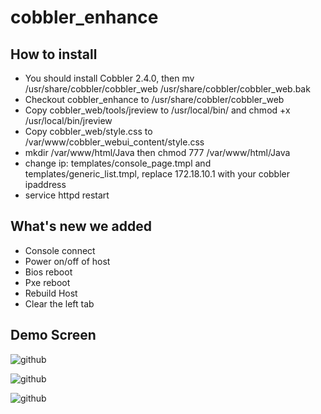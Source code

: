 cobbler_enhance
===============

How to install
--------------
  * You should install Cobbler 2.4.0, then mv /usr/share/cobbler/cobbler_web /usr/share/cobbler/cobbler_web.bak<br />
  * Checkout cobbler_enhance to /usr/share/cobbler/cobbler_web<br />
  * Copy cobbler_web/tools/jreview to /usr/local/bin/ and chmod +x /usr/local/bin/jreview<br />
  * Copy cobbler_web/style.css to /var/www/cobbler_webui_content/style.css<br />
  * mkdir /var/www/html/Java then chmod 777 /var/www/html/Java<br />
  * change ip: templates/console_page.tmpl and templates/generic_list.tmpl, replace 172.18.10.1 with your cobbler ipaddress <br />
  * service httpd restart<br />

What's new we added
-------------------
  * Console connect<br />
  * Power on/off of host<br />
  * Bios reboot<br />
  * Pxe reboot<br />
  * Rebuild Host<br />
  * Clear the left tab<br />
  
Demo Screen
-----------
![github](http://raw.github.com/niuzhenguo/cobbler_enhance/master/screenshot/system.png)

![github](http://raw.github.com/niuzhenguo/cobbler_enhance/master/screenshot/console_redirection.png)

![github](http://raw.github.com/niuzhenguo/cobbler_enhance/master/screenshot/console.png)

